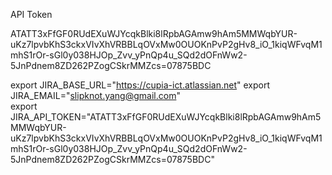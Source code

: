 API Token

ATATT3xFfGF0RUdEXuWJYcqkBlki8lRpbAGAmw9hAm5MMWqbYUR-uKz7lpvbKhS3ckxVIvXhVRBBLqOVxMw0OUOKnPvP2gHv8_iO_1kiqWFvqM1mhS1rOr-sGl0y038HJOp_Zvv_yPnQp4u_SQd2dOFnWw2-5JnPdnem8ZD262PZogCSkrMMZcs=07875BDC

export JIRA_BASE_URL="https://cupia-ict.atlassian.net"
export JIRA_EMAIL="slipknot.yang@gmail.com"   
export JIRA_API_TOKEN="ATATT3xFfGF0RUdEXuWJYcqkBlki8lRpbAGAmw9hAm5MMWqbYUR-uKz7lpvbKhS3ckxVIvXhVRBBLqOVxMw0OUOKnPvP2gHv8_iO_1kiqWFvqM1mhS1rOr-sGl0y038HJOp_Zvv_yPnQp4u_SQd2dOFnWw2-5JnPdnem8ZD262PZogCSkrMMZcs=07875BDC"